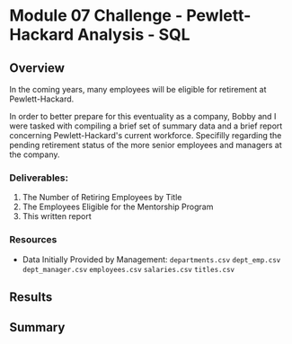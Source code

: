# Module 07 Challenge - Pewlett-Hackard Analysis - SQL

## Overview

In the coming years, many employees will be eligible for retirement at Pewlett-Hackard.

In order to better prepare for this eventuality as a company, Bobby and I were tasked
with compiling a brief set of summary data and a brief report concerning Pewlett-Hackard's
current workforce. Specifilly regarding the pending retirement status of the more senior
employees and managers at the company.

### Deliverables:
1. The Number of Retiring Employees by Title
2. The Employees Eligible for the Mentorship Program
3. This written report

### Resources

- Data Initially Provided by Management:
	`departments.csv`
	`dept_emp.csv`
	`dept_manager.csv`
	`employees.csv`
	`salaries.csv`
	`titles.csv`

## Results



## Summary
